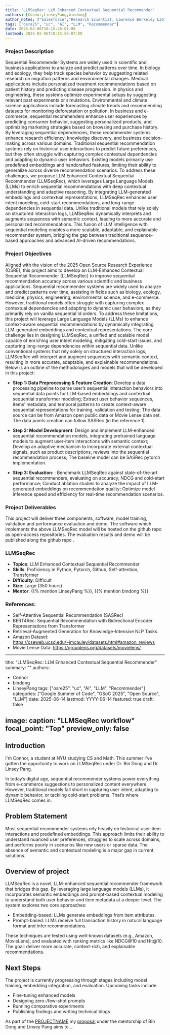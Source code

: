 ```yaml
---
title: "LLMSeqRec: LLM Enhanced Contextual Sequential Recommender"
authors: [Connor,LinseyPang,bindong]
author_notes: ["Salesforce","Research Scientist, Lawrence Berkeley Lab"]
tags: ["osre25", "uc", "AI", "LLM", "Recommender"]
date: 2025-02-06T10:15:56-07:00
lastmod: 2025-02-06T10:15:56-07:00
---
```


###  Project Description
Sequential Recommender Systems are widely used in scientific and business applications to analyze and predict patterns over time. In biology and ecology, they help track species behavior by suggesting related research on migration patterns and environmental changes. Medical applications include personalized treatment recommendations based on patient history and predicting disease progression. In physics and engineering, these systems optimize experimental setups by suggesting relevant past experiments or simulations. Environmental and climate science applications include forecasting climate trends and recommending datasets for monitoring deforestation or pollution. In business and e-commerce, sequential recommenders enhance user experiences by predicting consumer behavior, suggesting personalized products, and optimizing marketing strategies based on browsing and purchase history. By leveraging sequential dependencies, these recommender systems enhance research efficiency, knowledge discovery, and business decision-making across various domains. Traditional sequential recommendation systems rely on historical user interactions to predict future preferences, but they often struggle with capturing complex contextual dependencies and adapting to dynamic user behaviors. Existing models primarily use predefined embeddings and handcrafted features, limiting their ability to generalize across diverse recommendation scenarios. To address these challenges, we propose LLM Enhanced Contextual Sequential Recommender (LLMSeqRec), which leverages Large Language Models (LLMs) to enrich sequential recommendations with deep contextual understanding and adaptive reasoning.
By integrating LLM-generated embeddings and contextual representations, LLMSeqRec enhances user intent modeling, cold-start recommendations, and long-range dependencies in sequential data. Unlike traditional models that rely solely on structured interaction logs, LLMSeqRec dynamically interprets and augments sequences with semantic context, leading to more accurate and personalized recommendations. This fusion of LLM intelligence with sequential modeling enables a more scalable, adaptable, and explainable recommender system, bridging the gap between traditional sequence-based approaches and advanced AI-driven recommendations. 



### Project Objectives
Aligned with the vision of the 2025 Open Source Research Experience (OSRE),  this project aims to develop an LLM-Enhanced Contextual Sequential Recommender (LLMSeqRec) to improve sequential recommendation accuracy across various scientific and business applications. Sequential recommender systems are widely used to analyze and predict patterns over time, assisting in fields such as biology, ecology, medicine, physics, engineering, environmental science, and e-commerce. However, traditional models often struggle with capturing complex contextual dependencies and adapting to dynamic user behaviors, as they primarily rely on vanilla sequential Id orders.
To address these limitations, this project will leverage Large Language Models (LLMs) to enhance context-aware sequential recommendations by dynamically integrating LLM-generated embeddings and contextual representations. The core challenge lies in designing LLMSeqRec, a unified and scalable model capable of enriching user intent modeling, mitigating cold-start issues, and capturing long-range dependencies within sequential data. Unlike conventional systems that rely solely on structured interaction logs, LLMSeqRec will interpret and augment sequences with semantic context, resulting in more accurate, adaptable, and explainable recommendations. Below is an outline of the methodologies and models that will be developed in this project: 

- **Step 1: Data Preprocessing & Feature Creation**: 
Develop a data processing pipeline to parse user’s sequential interaction behaviors into sequential data points for LLM-based embeddings and contextual sequential transformer modeling; Extract user behavior sequences, items’ metadata, and temporal patterns to create context-aware sequential representations for training, validation and testing; The data source can be from Amazon open public data or Movie Lense data set. The data points creation can follow SASRec (in the reference 1). 


- **Step 2: Model Development**: 
Design and implement LLM-enhanced sequential recommendation models, integrating pretrained language models to augment user-item interactions with semantic context; Develop an adaptive mechanism to incorporate external contextual signals, such as product descriptions, reviews into the sequential recommendation process; The baseline model can be SASRec pytorch implementation. 


- **Step 3: Evaluation**: :
Benchmark LLMSeqRec against state-of-the-art sequential recommenders, evaluating on accuracy, NDCG and cold-start performance; Conduct ablation studies to analyze the impact of LLM-generated embeddings on recommendation quality; Optimize model inference speed and efficiency for real-time recommendation scenarios.



### Project Deliverables
This project will deliver three components, software, model training, validation and performance evaluation and demo. The software which implements the above LLMSeqRec model will be hosted on the github repo as open-access repositories. The evaluation results and demo will be published along the  github repo .

### LLMSeqRec

- **Topics**:  LLM Enhanced Contextual Sequential Recommender
- **Skills**: Proficiency in Python, Pytorch, Github, Self-attention, Transformer
- **Difficulty**: Difficult
- **Size**: Large (350 hours)
- **Mentor**: {{% mention LinseyPang %}}, {{% mention bindong %}}

### References: 

- Self-Attentive Sequential Recommendation (SASRec)
- BERT4Rec: Sequential Recommendation with Bidirectional Encoder Representations from Transformer
- Retrieval-Augmented Generation for Knowledge-Intensive NLP Tasks
- Amazon Dataset: https://cseweb.ucsd.edu/~jmcauley/datasets.html#amazon_reviews 
- Movie Lense Data:  https://grouplens.org/datasets/movielens/  




---
title: "LLMSeqRec: LLM Enhanced Contextual Sequential Recommender"
summary: ""
authors: 
  - Connor
  - bindong
  - LinseyPang
tags: ["osre25", "uc", "AI", "LLM", "Recommender"]
categories: ["Google Summer of Code", "GSoC 2025", "Open Source", "LLM"]
date: 2025-06-14
lastmod: YYYY-06-14
featured: true
draft: false

image:
  caption: "LLMSeqRec workflow"
  focal_point: "Top"
  preview_only: false
---

## Introduction

I'm Connor, a student at NYU studying CS and Math. This summer I've gotten the opportunity to work on LLMSeqRec under Dr. Bin Dong and Dr. Linsey Pang. 

In today’s digital age, sequential recommender systems power everything from e-commerce suggestions to personalized content everywhere. However, traditional models fall short in capturing user intent, adapting to dynamic behavior, or tackling cold-start problems. That’s where LLMSeqRec comes in.

## Problem Statement

Most sequential recommender systems rely heavily on historical user-item interactions and predefined embeddings. This approach limits their ability to understand nuanced user preferences, struggles to scale across domains, and performs poorly in scenarios like new users or sparse data. The absence of semantic and contextual modeling is a major gap in current solutions.

## Overview of project

LLMSeqRec is a novel, LLM-enhanced sequential recommender framework that bridges this gap. By leveraging large language models (LLMs), it incorporates semantic embeddings and prompt-based contextual modeling to understand both user behavior and item metadata at a deeper level. The system explores two core approaches:

- Embedding-based: LLMs generate embeddings from item attributes.
- Prompt-based: LLMs receive full transaction history in natural language format and infer recommendations.

These techniques are tested using well-known datasets (e.g., Amazon, MovieLens), and evaluated with ranking metrics like NDCG@10 and Hit@10. The goal: deliver more accurate, context-rich, and explainable recommendations.

## Next Steps

The project is currently progressing through stages including model training, embedding integration, and evaluation. Upcoming tasks include:
- Fine-tuning enhanced models
- Designing zero-/few-shot prompts
- Running comparative experiments
- Publishing findings and writing technical blogs

As part of the [PROJECTNAME](/project/osre25/sf/LLMSeqRec) my [proposal](https://drive.google.com/file/d/1cs9lsjacSJUbXWzTfcHIukfKFwKJjUZF/view?usp=sharing) under the mentorship of Bin Dong and Linsey Pang aims to ...
